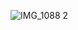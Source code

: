 ![IMG_1088 2](https://github.com/Berkeley-MDes/tdf-fa23-JunjieLi426/assets/143133588/ef6ff68f-7211-4139-aaa1-0df85e12073c)
